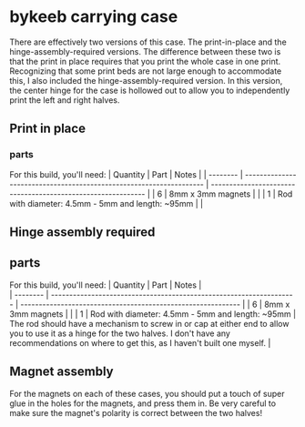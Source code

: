 # bykeeb carrying case

There are effectively two versions of this case. The print-in-place and the hinge-assembly-required versions. The difference between these two is that the print in place requires that you print the whole case in one print. Recognizing that some print beds are not large enough to accommodate this, I also included the hinge-assembly-required version. In this version, the center hinge for the case is hollowed out to allow you to independently print the left and right halves.

## Print in place

### parts

For this build, you'll need:
| Quantity | Part                                                                | Notes                                                        |
| -------- | ------------------------------------------------------------------- | ------------------------------------------------------------ |
| 6        | 8mm x 3mm magnets                                                   |                                                              |
| 1        | Rod with diameter: 4.5mm - 5mm and length: ~95mm                    |                                                              |

## Hinge assembly required

## parts

For this build, you'll need:
| Quantity | Part                                                                | Notes                                                        |                       
| -------- | ------------------------------------------------------------------- | ------------------------------------------------------------ |
| 6        | 8mm x 3mm magnets                                                   |                                                              |
| 1        | Rod with diameter: 4.5mm - 5mm and length: ~95mm                    | The rod should have a mechanism to screw in or cap at either end to allow you to use it as a hinge for the two halves. I don't have any recommendations on where to get this, as I haven't built one myself. |

## Magnet assembly

For the magnets on each of these cases, you should put a touch of super glue in the holes for the magnets, and press them in. Be very careful to make sure the magnet's polarity is correct between the two halves!